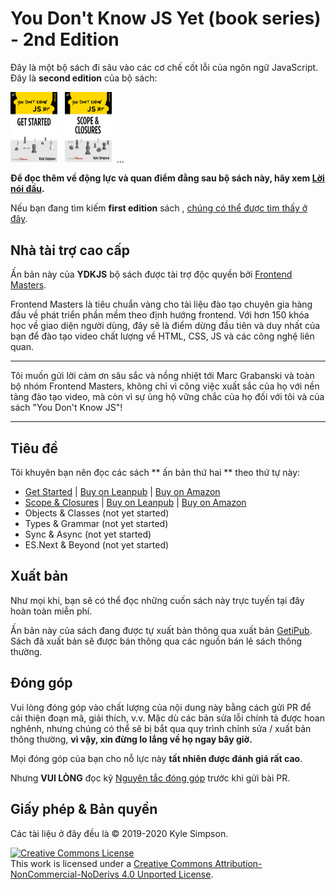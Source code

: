 # You Don't Know JS Yet (book series) - 2nd Edition

Đây là một bộ sách đi sâu vào các cơ chế cốt lỗi của ngôn ngữ JavaScript. Đây là **second edition** của bộ sách:

<a href="https://leanpub.com/ydkjsy-get-started"><img src="get-started/images/cover.png" width="75"></a>&nbsp;&nbsp;
<a href="https://leanpub.com/ydkjsy-scope-closures"><img src="scope-closures/images/cover.png" width="75"></a>&nbsp;&nbsp;...

**Để đọc thêm về động lực và quan điểm đằng sau bộ sách này, hãy xem [Lời nói đầu](preface.md).**

Nếu bạn đang tìm kiếm **first edition** sách , [chúng có thể được tìm thấy ở đây](https://github.com/getify/You-Dont-Know-JS/blob/1st-ed/README.md).

## Nhà tài trợ cao cấp

Ấn bản này của **YDKJS** bộ sách được tài trợ độc quyền bởi [Frontend Masters](https://frontendmasters.com).

Frontend Masters là tiêu chuẩn vàng cho tài liệu đào tạo chuyên gia hàng đầu về phát triển phần mềm theo định hướng frontend. Với hơn 150 khóa học về giao diện người dùng, đây sẽ là điểm dừng đầu tiên và duy nhất của bạn để đào tạo video chất lượng về HTML, CSS, JS và các công nghệ liên quan.

----

Tôi muốn gửi lời cảm ơn sâu sắc và nồng nhiệt tới Marc Grabanski và toàn bộ nhóm Frontend Masters, không chỉ vì công việc xuất sắc của họ với nền tảng đào tạo video, mà còn vì sự ủng hộ vững chắc của họ đối với tôi và của sách "You Don't Know JS"!

----

## Tiêu đề

Tôi khuyên bạn nên đọc các sách ** ấn bản thứ hai ** theo thứ tự này:

* [Get Started](get-started/README.md) | [Buy on Leanpub](https://leanpub.com/ydkjsy-get-started) | [Buy on Amazon](https://www.amazon.com/dp/B084BNMN7T)
* [Scope & Closures](scope-closures/README.md) | [Buy on Leanpub](https://leanpub.com/ydkjsy-scope-closures) | [Buy on Amazon](https://www.amazon.com/dp/B08634PZ3N)
* Objects & Classes (not yet started)
* Types & Grammar (not yet started)
* Sync & Async (not yet started)
* ES.Next & Beyond (not yet started)

## Xuất bản

Như mọi khi, bạn sẽ có thể đọc những cuốn sách này trực tuyến tại đây hoàn toàn miễn phí.

Ấn bản này của sách đang được tự xuất bản thông qua xuất bản [GetiPub](https://geti.pub). Sách đã xuất bản sẽ được bán thông qua các nguồn bán lẻ sách thông thường.


## Đóng góp

Vui lòng đóng góp vào chất lượng của nội dung này bằng cách gửi PR để cải thiện đoạn mã, giải thích, v.v. Mặc dù các bản sửa lỗi chính tả được hoan nghênh, nhưng chúng có thể sẽ bị bắt qua quy trình chỉnh sửa / xuất bản thông thường, **vì vậy, xin đừng lo lắng về họ ngay bây giờ.**

Mọi đóng góp của bạn cho nỗ lực này **tất nhiên được đánh giá rất cao**.

Nhưng **VUI LÒNG** đọc kỹ [Nguyên tắc đóng góp](CONTRIBUTING.md) trước khi gửi bài PR.

## Giấy phép & Bản quyền

Các tài liệu ở đây đều là © 2019-2020 Kyle Simpson.

<a rel="license" href="http://creativecommons.org/licenses/by-nc-nd/4.0/"><img alt="Creative Commons License" style="border-width:0" src="https://i.creativecommons.org/l/by-nc-nd/4.0/88x31.png" /></a><br />This work is licensed under a <a rel="license" href="http://creativecommons.org/licenses/by-nc-nd/4.0/">Creative Commons Attribution-NonCommercial-NoDerivs 4.0 Unported License</a>.
